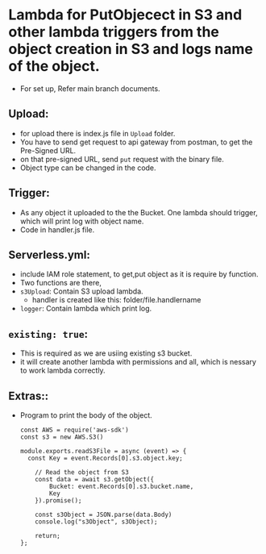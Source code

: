 # Lambda for PutObjecect in S3 and other lambda triggers from the object creation in S3 and logs name of the object.

- For set up, Refer main branch documents.

## Upload:
- for upload there is index.js file in `Upload` folder.
- You have to send get request to api gateway from postman, to get the Pre-Signed URL.
- on that pre-signed URL, send `put` request with the binary file.
- Object type can be changed in the code.

## Trigger:
- As any object it uploaded to the the Bucket. One lambda should trigger, which will print log with object name.
- Code in handler.js file.

## Serverless.yml:
- include IAM role statement, to get,put object as it is require by function.
- Two functions are there,
- `s3Upload`: Contain S3 upload lambda.
  - handler is created like this: folder/file.handlername
- `logger`: Contain lambda which print log.

## `existing: true`:
- This is required as we are usiing existing s3 bucket.
- it will create another lambda with permissions and all, which is nessary to work lambda correctly.

## Extras::
- Program to print the body of the object.
  ```
  const AWS = require('aws-sdk')
  const s3 = new AWS.S3()
  
  module.exports.readS3File = async (event) => {
    const Key = event.Records[0].s3.object.key;
  
      // Read the object from S3
      const data = await s3.getObject({
          Bucket: event.Records[0].s3.bucket.name,
          Key
      }).promise();
  
      const s3Object = JSON.parse(data.Body)
      console.log("s3Object", s3Object);
      
      return;
  };
```

